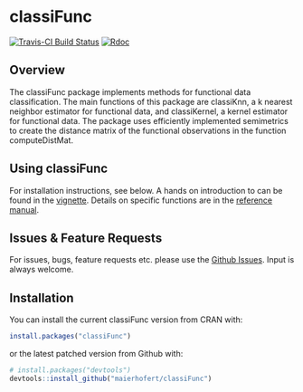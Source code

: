 
<!-- README.md is generated from README.Rmd. Please edit that file -->
classiFunc
==========

[![Travis-CI Build Status](https://travis-ci.org/r-lib/classiFunc.svg?branch=devel)](https://travis-ci.org/r-lib/classiFunc) <!-- [![CRAN Status Badge](https://www.r-pkg.org/badges/version/classiFunc)](https://cran.r-project.org/package=classiFunc) --> [![Rdoc](https://www.rdocumentation.org/badges/version/classiFunc)](https://www.rdocumentation.org/packages/classiFunc)

Overview
--------

The classiFunc package implements methods for functional data classification. The main functions of this package are classiKnn, a k nearest neighbor estimator for functional data, and classiKernel, a kernel estimator for functional data. The package uses efficiently implemented semimetrics to create the distance matrix of the functional observations in the function computeDistMat.

Using classiFunc
----------------

For installation instructions, see below. A hands on introduction to can be found in the [vignette](https://cran.r-project.org/web/packages/classiFunc/vignettes/classiFunc.html). Details on specific functions are in the [reference manual](https://cran.r-project.org/web/packages/classiFunc/classiFunc.pdf).

Issues & Feature Requests
-------------------------

For issues, bugs, feature requests etc. please use the [Github Issues](https://github.com/maierhofert/classiFunc/issues). Input is always welcome.

Installation
------------

You can install the current classiFunc version from CRAN with:

``` r
install.packages("classiFunc")
```

or the latest patched version from Github with:

``` r
# install.packages("devtools")
devtools::install_github("maierhofert/classiFunc")
```

<!-- ## Example -->
<!-- This is a basic example which shows you how to solve a common problem: -->
<!-- ```{r example} -->
<!-- ## basic example code -->
<!-- ``` -->
